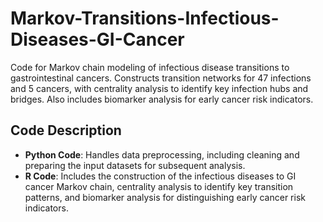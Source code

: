 # Markov-Transitions-Infectious-Diseases-GI-Cancer

Code for Markov chain modeling of infectious disease transitions to gastrointestinal cancers. Constructs transition networks for 47 infections and 5 cancers, with centrality analysis to identify key infection hubs and bridges. Also includes biomarker analysis for early cancer risk indicators.

## Code Description

- **Python Code**: Handles data preprocessing, including cleaning and preparing the input datasets for subsequent analysis.
- **R Code**: Includes the construction of the infectious diseases to GI cancer Markov chain, centrality analysis to identify key transition patterns, and biomarker analysis for distinguishing early cancer risk indicators.


